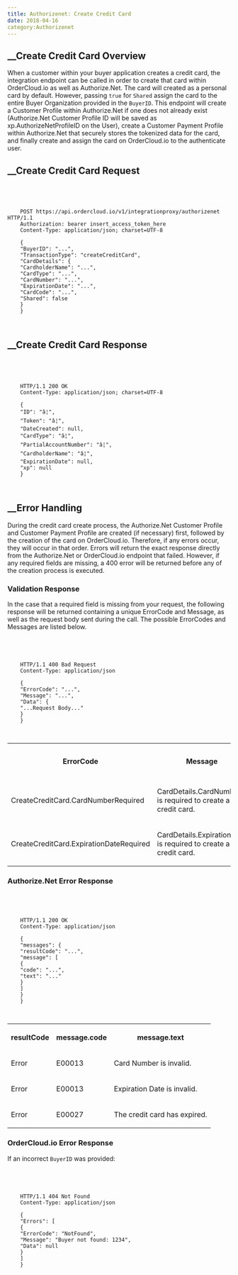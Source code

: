 ```yaml
---
title: Authorizenet: Create Credit Card
date: 2018-04-16
category:Authorizenet
---
```







##  __Create Credit Card Overview





When a customer within your buyer application creates a credit card, the
integration endpoint can be called in order to create that card within
OrderCloud.io as well as Authorize.Net. The card will created as a personal
card by default. However, passing `true` for `Shared` assign the card to the
entire Buyer Organization provided in the `BuyerID`. This endpoint will create
a Customer Profile within Authorize.Net if one does not already exist
(Authorize.Net Customer Profile ID will be saved as xp.AuthorizeNetProfileID
on the User), create a Customer Payment Profile within Authorize.Net that
securely stores the tokenized data for the card, and finally create and assign
the card on OrderCloud.io to the authenticate user.









##  __Create Credit Card Request



```


    
    
    POST https://api.ordercloud.io/v1/integrationproxy/authorizenet HTTP/1.1
    Authorization: bearer insert_access_token_here
    Content-Type: application/json; charset=UTF-8
    
    {
    "BuyerID": "...",
    "TransactionType": "createCreditCard",
    "CardDetails": {
    "CardholderName": "...",
    "CardType": "...",
    "CardNumber": "...",
    "ExpirationDate": "...",
    "CardCode": "...",
    "Shared": false
    }   
    }
    
    

```









##  __Create Credit Card Response



```


    
    
    HTTP/1.1 200 OK
    Content-Type: application/json; charset=UTF-8
    
    {
    "ID": "â¦",
    "Token": "â¦",
    "DateCreated": null,
    "CardType": "â¦",
    "PartialAccountNumber": "â¦",
    "CardholderName": "â¦",
    "ExpirationDate": null,
    "xp": null
    }
    
    

```









##  __Error Handling





During the credit card create process, the Authorize.Net Customer Profile and
Customer Payment Profile are created (if necessary) first, followed by the
creation of the card on OrderCloud.io. Therefore, if any errors occur, they
will occur in that order. Errors will return the exact response directly from
the Authorize.Net or OrderCloud.io endpoint that failed. However, if any
required fields are missing, a 400 error will be returned before any of the
creation process is executed.





### Validation Response





In the case that a required field is missing from your request, the following
response will be returned containing a unique ErrorCode and Message, as well
as the request body sent during the call. The possible ErrorCodes and Messages
are listed below.



```


    
    
    HTTP/1.1 400 Bad Request
    Content-Type: application/json
    
    {
    "ErrorCode": "...",
    "Message": "...",
    "Data": {
    "...Request Body..."
    }
    }
    
    

```





  
<table>  
<tr>  
<th>

ErrorCode

</th>  
<th>

Message

</th>  
<th>

Status Code

</th> </tr>  
<tr>  
<td>

CreateCreditCard.CardNumberRequired

</td>  
<td>

CardDetails.CardNumber is required to create a new credit card.

</td>  
<td>

400

</td> </tr>  
<tr>  
<td>

CreateCreditCard.ExpirationDateRequired

</td>  
<td>

CardDetails.ExpirationDate is required to create a new credit card.

</td>  
<td>

400

</td> </tr> </table>







### Authorize.Net Error Response



```


    
    
    HTTP/1.1 200 OK
    Content-Type: application/json
    
    {
    "messages": {
    "resultCode": "...",
    "message": [
    {
    "code": "...",
    "text": "..."
    }
    ]
    }
    }
    
    

```





  
<table>  
<tr>  
<th>

resultCode

</th>  
<th>

message.code

</th>  
<th>

message.text

</th> </tr>  
<tr>  
<td>

Error

</td>  
<td>

E00013

</td>  
<td>

Card Number is invalid.

</td> </tr>  
<tr>  
<td>

Error

</td>  
<td>

E00013

</td>  
<td>

Expiration Date is invalid.

</td> </tr>  
<tr>  
<td>

Error

</td>  
<td>

E00027

</td>  
<td>

The credit card has expired.

</td> </tr> </table>







### OrderCloud.io Error Response





If an incorrect `BuyerID` was provided:



```


    
    
    HTTP/1.1 404 Not Found
    Content-Type: application/json
    
    {
    "Errors": [
    {
    "ErrorCode": "NotFound",
    "Message": "Buyer not found: 1234",
    "Data": null
    }
    ]
    }
    
    

```





